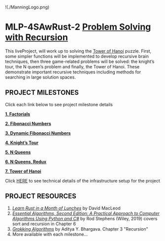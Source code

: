 !(./ManningLogo.png)
# MLP-4SAwRust-2 [Problem Solving with Recursion](https://liveproject.manning.com/project/1553)
This liveProject, will work up to solving the [Tower of Hanoi](https://en.wikipedia.org/wiki/Tower_of_Hanoi) puzzle. First, some simpler functions will be implemented to develop recursive brain techniques, then three game-related problems will be solved: the knight’s tour, the N queen’s problem and finally, the Tower of Hanoi. These demonstrate important recursive techniques including methods for searching in large solution spaces.
## PROJECT MILESTONES
Click each link below to see project milestone details

**[1. Factorials](1-Factorials.md)**

**[2. Fibonacci Numbers](2-Fibonacci.md)**

**[3. Dynamic Fibonacci Numbers](3-Dynamic-Fibonacci.md)**

**[4. Knight’s Tour](4-KnightsTour.md)**

**[5. N Queens](5-NQueens.md)**

**[6. N Queens, Redux](6-NQueensRedux.md)**

**[7. Tower of Hanoi](7-TowerOfHanoi.md)**

Click [HERE](0-Setup.md) to see technical details of the infrastructure setup for the project

## PROJECT RESOURCES
1. [_Learn Rust in a Month of Lunches_](https://livebook.manning.com/book/learn-rust-in-a-month-of-lunches/introduction/v-7/) by David MacLeod
2. [_Essential Algorithms, Second Edition: A Practical Approach to Computer Algorithms Using Python and C#_](https://www.wiley.com/en-au/Essential+Algorithms%3A+A+Practical+Approach+to+Computer+Algorithms+Using+Python+and+C%23%2C+2nd+Edition-p-9781119575986) by Rod Stephens (Wiley, 2019) covers sort and recursion in Chapter 6
3. [_Grokking Algorithms_](https://livebook.manning.com/book/grokking-algorithms-second-edition/front/) by Aditya Y. Bhargava. Chapter 3 "Recursion"
4. More available with each milestone...
